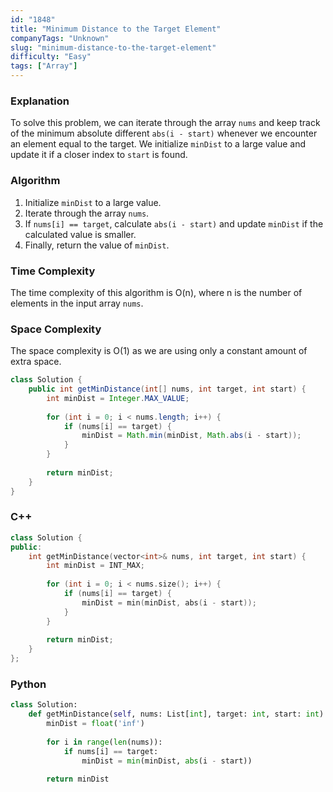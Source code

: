 ```yaml
---
id: "1848"
title: "Minimum Distance to the Target Element"
companyTags: "Unknown"
slug: "minimum-distance-to-the-target-element"
difficulty: "Easy"
tags: ["Array"]
---
```


### Explanation
To solve this problem, we can iterate through the array `nums` and keep track of the minimum absolute different `abs(i - start)` whenever we encounter an element equal to the target. We initialize `minDist` to a large value and update it if a closer index to `start` is found.

### Algorithm
1. Initialize `minDist` to a large value.
2. Iterate through the array `nums`.
3. If `nums[i] == target`, calculate `abs(i - start)` and update `minDist` if the calculated value is smaller.
4. Finally, return the value of `minDist`.

### Time Complexity
The time complexity of this algorithm is O(n), where n is the number of elements in the input array `nums`.

### Space Complexity
The space complexity is O(1) as we are using only a constant amount of extra space.

```java
class Solution {
    public int getMinDistance(int[] nums, int target, int start) {
        int minDist = Integer.MAX_VALUE;
        
        for (int i = 0; i < nums.length; i++) {
            if (nums[i] == target) {
                minDist = Math.min(minDist, Math.abs(i - start));
            }
        }
        
        return minDist;
    }
}
```

### C++
```cpp
class Solution {
public:
    int getMinDistance(vector<int>& nums, int target, int start) {
        int minDist = INT_MAX;
        
        for (int i = 0; i < nums.size(); i++) {
            if (nums[i] == target) {
                minDist = min(minDist, abs(i - start));
            }
        }
        
        return minDist;
    }
};
```

### Python
```python
class Solution:
    def getMinDistance(self, nums: List[int], target: int, start: int) -> int:
        minDist = float('inf')
        
        for i in range(len(nums)):
            if nums[i] == target:
                minDist = min(minDist, abs(i - start))
                
        return minDist
```